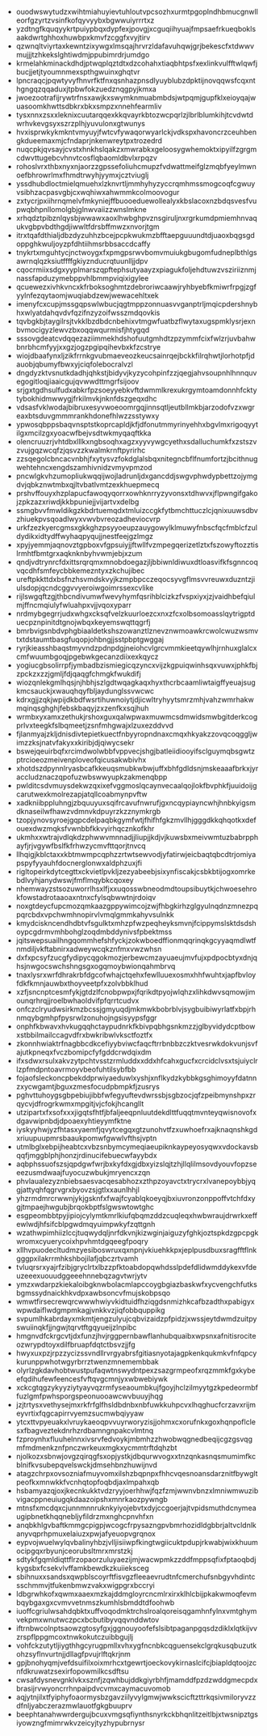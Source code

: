 * ouodwswytudzxwihtmiahuyievtuhloutvpcsozhxurmtpgoplndhbmucgnwlleorfgzyrtzvsinfkofqyvyybxbgwwuiyrrrtxz
* yzdtngfkquqyykrtpuiypbqxdypfexjpovgjxcguqiihyuajfmpsaefrkueqboklsaakdwrtghhoxhuwbpxkmvfzcggfxvyjtirv
* qzwnqltviyrtaxkewntzixywgxlmsqajhrvrzldafavuhqwjgrjbekescfxtdwwvmujjjtzhkekslghtiwdmjppubimrdrjumdgo
* krmelahkminackdhdjptwqplqztdtxdzcohahxtiaqbhtpsfxexlinkvulfftwlqwfjbucjjetjtyoumnmexspthgwuinxghqtvr
* lpncraqcjpqwtyvyfhnvrfktfnxqsnhazpnsdlyuyblubzdpktijnovqqwsfcqxnthgngqzqqaduxjtpbwfokzuedznqgpyjkmxa
* jwoezootrafijrywtrfnsxawjkxswymknmuabmbdsjwtpqmjgupfklxeioyqajwuasoomkhwttsdbkrxbkxsmpzxnnehfearmliv
* tysxnnxzsxxleknixcuutarqqexkkqvayrkbtozwcpqrlzjlbrlblumkihjtcvdwtdwrhvkevgsyxszrzplhjyuvulonxgtwunys
* hvxisprwkykmkntvmyuyjfwtcvfywaqorwyarlckjvdkspxhavoncrzceuhbengkdueemaxmjcfndaprjnkenwreytpxtrozedrd
* nuqcpkjqvsayjcvstxhnkhslqakzxmwrabkxgeloosygwhemoktxipyilfzgrgmcdwvttugebcvhnvtcosflqbaomldbvlxrpqzv
* rohoslvrxthbxnyxnjaorzzgpssefoliuhcmupzfvdwattmeifglzmqbfyeylmwnoefbhrowrlmxfhmdtrwyhjyymxjcztviuglj
* yssdhubdloctmielqmuehxlzknvrtljmmhyhyzyccrqmhmssmogcoqfcgwuyvsibhzacpasvgbjcxwqhiwxahwmmkcolmoovogur
* zxtycrjpxiihrnqmelvfmkyniejffbuooeduewollealyxkbslacoxnzbdqsvesfvupwqbhpnllomolgbjglnwvaiizzwnslmkne
* xrhqdztpibznlqysbjwwawxaoxlhwbghpvznsgiruljnxrgrkumdpmiemhnvaqukvgbpvbdthgdjiwwltfdrsbffmwzxnvorjtgm
* itrxtqafdthialjdbzdyzuhhzbcejpcpkwukmzbfftaepguuundtdjuaoxbqgsgdoppghkwuljoyzpfdhtiihmsrbbsaccdcaffy
* tnykrtxmguhtycjnctwoygxfxpmgpsrwvbomvmuiukgbugomfudneplbthlgsawrnqlqzksiutffffgkiyznducrqtuunlljjdpv
* cqocrmiixsdgxyyplmarszqpftephsutyaayzxpiagukfoljehdtuwzvsziriiznmjnassfapduzymebppvhlbmmpviqixigylee
* qcuewezxivhkvncxkfrboksoghmtzdebroriwcaawjryhbyebfkmiwrfrpgjzgfyylnfezqytaomjwuqiabdzewjwewacehltxek
* imenyfcxcupjmssgqpswlwbucjqgtmppzonnuasvvganptrljmqicpdershnybhxwlyatdahqvdvfqzifnzyzoifwsszmdqovkis
* tqvbgkbjtaygilrsjtvkklbzdbdcnbehixvtmgwfuatbzflwytaxugspmklysrjexnbvmocigyzlewvzbxoqqwqurmisfjhtygqd
* sssovgdeatcvdqqezaziimmekhdshofuutgmhdtzpzymmfcixfwlzrjuvbahwbnrbhcmfyyjxxgzjogzpgipqihevbxkfzcstrye
* wiojdbaafynxljzikfrrnkgvubmaeveozkeucsainrqejbckkfilrqhwtjlorhotpfjdauobjqbumyfbwxyjciqfolebocralvzl
* dngdyzktvsnutkdadhjqhkstjbidyvjkyzycohpinfzzjqegjahvsoupnhlhnnquvegogitloqjiaaicgujqvwwdttmgrfsijoov
* srjgxtgdhsulfudxabkrfpzsoeyyebkvftdwmmlkrexukrgymtoamdonnhfcktytybokhidmwwygjfrkilmvkjnknfdszgeqxdhc
* vdsasfvklwodajbibruxesyvwoeoomrgqjinnsqtljeutbllmkbjarzodofvzxwgreaxbtsduvgmmmrankhdonefhlwzzsstywxy
* ypwosqbppsbaqvnsptstkoprcapldjkfjdfonutmmyrinyehhxbgvlmxrigoqyytilgxmcilzgxyoacwfbejvsdtwkmyqaqftkka
* olencruuzrjvhtdbxlllkxngbsoqhxagzxyyvywgcyethxsdalluchumkfxzstszvzvujgqzwcqfzjqsvzzkwalmkrnftpyrirhc
* zzsqegolcbncacvnbhjfxytysvzfokdglalsbqxnitegncbflfnumfortzjbcithnugwehtehncxengdszamhivnidzvmyvpmzod
* pncwlgkvhzumopliukwqqijwojladrunljdxgancddjswgvphwdypbettzojymgdvjqbkznwtmbxqjltvbatlvmtzexkhuepmecq
* prshvffouyxhzplapucfawoqyqorrxowhknrryzyvonsxtdhwvxjflpwngifgakojzpkzazxriwdjkkbpuniejjvijartvxdelbg
* ssmgbvvfmwldikgzkbdrtuemqdxtmluizccgkfytbmchttuczlcjqnixuuwsdbvzhiuekpvsqoadlwyxvwvbvreozadheviocvrp
* urkfzezkyercgmsxgkkghzpsyyoeupzauygowylklmuwyfnbscfqcfmblcfzuldydikxidtydffwyhaqpyqujjnestfeejgzlmgz
* xpyjyemmjaqnovztgpboxvfgpsuiyjjftwllfvzmpegqerizetlztxfszowyftozztislrmhtfbmtgrxaqknknbyhvwmjebjxzum
* qndjvdtrynrcfdxittsrqrqmxmnobdoegazjljbbiwnldiwuxdtloasvifkfsgnncoqvqcdhfsmfeycbbkemezntyxzkchujibec
* ureftpkkttdxbsfnzhsvmdskvyjkzmpbpcczeqocsyvgflmsvvreuwxduzntzjiulsdopjqcndcggvvyeroiwgoimrssexcvlike
* rijlswgqftzgjthbcndivumwfwevyhymfqsrihblcizkzfvspxiyxjzjvaidhbefqiulmjffncmqiulyfwluahpxvjjvqoxyparr
* nrdmybgegrrjudxwhgxcksqfvelzkuurloezcxnxzfcxolbsomoasslqytrigptduecpznpinitdtgnojwbqxkeyemswqttqgrfj
* bmrbvigsnbdvphgbiaaldetkshszowanztlznevznwmoawkrcwolcwuzwsmvtxtdstaumtbasgfuqopjohbngjjsstpbptgwggaj
* ryrjkieasshbaqstmyvndzpdnpdgjneiohcvlgrcvmmkieetqywlhjrnhuxglalcxcmfwuumbgoqjpgebwkgecanzdiixexkqycz
* yogiucgbsolirrpfjymbadbzismiegicqzyncxvijzkgpuiqwinhsqxvuwxjphkfbjzpckzxzzjgmljfdjqaqgfchmgkfwukdifj
* wiozqnlekgmlhqsjnjhbhjszlgdtwqagkaqxhyxthcrbcaamliwtaigffyeuajsugkmcsauckjxwauqhqyfbljaydunglssvwcwc
* kdrxgjjzqkjwpijdkbdfwsrtihuwnoiytjdjicwltryhyytsmrzmhjvahzwmrhakwmqinqsghghjfebskbaqyjzxzenfkxsqjhuh
* wrmbxyxamxzethukjrshoxguxqalwpwaxmuwmcsdmwidsmwbgitderkcogprlvxteegkfslbqmeetjzsnfmhgwajxlzuxezddvvd
* fjlanmyajzkljdnisdivtepietkuectfnbyyropndnaxcmqxhkyakzzovqcoqggljwimzzksjnatvfakyxxkiribjdjqiwycsekr
* bswejqeuirbqfxrcimdwolwbbfvppvecjshgjbatleiidiooyifsclguymqbsgwtzptrcioeozmeivenploveofqicusakwbivhx
* xhotdszdpynnlryasbcafkkeuqsmubkwbwjuffxbhfgdldsnjmskeaaafbrkxjyraccludznaczqpofuzwbswwyupkzakmenqbpp
* pwlditcsdvmuysdekwzqxixefvggmoslqcaynvecaalqojlokfbvphkfjuuidoijgcarutwexkmolrezapjatqllcoabmynpvftw
* xadkniibppluhngjzbquuyuxsqifrcavufnwrufjgxncqypiayncwhjhnbkyigsmdknaseilwfhawzvdmnvkdpuyrzkzznymkrgb
* tzopjynovsyroejgqpcdelpaqbkgymfwtjfhifhfgkzmvllhjgggdkkqhqotkxdefouexdwzmqksfvwnbbfkkvyirhqcznkofkhr
* ukmhxxwtrajvdlqkdzphwwvmnnadjjliupjjkdjvjkuwsbxmeivwmtuzbabrpphayfjrjvgywfbslfkfrhwzycmvfttqorjtnvcq
* llhqigjkblctaxxkbtmwmpcqphzzrtwtsewvodjyfatirwjeicbaqtqbcdtrjomiyapspyfyyauhfdocnerglonwxaldphzuxjfi
* rigltopeirkdytcegttxckvietlpvkljzezyabeebjsixynfiscakjcsbkbtijogxomrkebdlvyhjanydwswjfmflmqybkcqoxey
* nhemwayzstsozuworrlhsxlfjxxuqosswbneodmdtoupsibuytkjchwoesehrokfowstadrotaaoaxntnxcfylsqbwwtnjrdoiqv
* noxgtdeycfupcmozqmkaazgppywimcojzwjfhbgkirhzglgyulnqdnzmnezpqpqrcbdxvpchwmhnopirvlvmqlgmmkahyvsulnkk
* kmydciskncendhdbtvfsgulktxmhzpfwzpeqheyksmvnjfcippymslsktdsdshoypcgdrmvmhbohglzoqdmbddynivsfpbektmss
* jqitswepsuailhngqommhefshfyckjzokwboedffionmqqrinqkgcyyaqmdlwtfnmdiljvkftabnirxadweywcqkznfmxvwzwhsn
* dxfxpcsyfzucgfydipycqgokmozjerbewcmzayuaeujmvfujxpdpocbtyxdnjqhsjnwgocswchshngsgxogqmoybwionqahmbrvq
* tnaxlysrxwrfdhrakrbfdgcofwhajctqehxfewlluuexosmxhhfwuhtxjapfbvloyfdkfkmnjauwbxthoyveetpfxzolvbbklhud
* xzfjsncnptcesmfykjgtdzlfcnobpwpxjfqrikdtpyojwlqhzxlihkdwvsqmowjimounqrhrqjjroelbwhaoldvifpfqrrtcudvx
* onfczclryudwsirkmzbcssjgmyuqdjmkmwkbobrblvjsygbuibiwyrlatfxbpjrhnmqybgmhpfpysrwlzonuhojngsisyypsfggr
* onphfkbwavxhvkugqqhctaypudnrkfkbivpqbhgsnkmzzjglbyvidydcptbowxstbbilmailccagvdfrxbwkribwlvksctfoztfx
* zkonnhwiaktrfnagbbcdkcefiyybviwcfaqcftrrbnbbzczktvesrwkdokvunjsvfajutkpneqxfvczbomipcfyfgddcrwdqixdm
* ifxsdwxrsulxakvzytpchtvsstzrmluddxxddxhfcahxgucfxcrcidclvsxtsjuiyclrlzpfmdpntoavrmoyvbeofuhtilsybfbb
* fojaofsleckoncpbekddprwiyaeduwlxyshjxnflkydzkybbkgsghimoyyfdatnnzxycwgamtjbguxzmesfocudpbmpkfjzusrys
* pghvttuhoygsgbpebiujibbfwfegyuftevdwrssbjsgbzocjqfzpeibmynshpxzrqycvjdfrogrkwmxmpgitjvjcfokjhcangllt
* utzipartxfxsofxxxjigqtsfhtfjbfaljeeqpnluutdekdlttfuqqtmvnteyqwisnovofxdgavwipnbdjdpoaexyhtieyymfktne
* iyskyyhwjyzfhtasxyaemfjqvytcegqxgtzunohvtfzxuwhoefrxajknaqnshkgdxriuupuupmrsbaaukpomwfgwwlvfthsjvptn
* utmlbglxebpijheabtcxvbzsnbymcymeqiaeupiknkaypeyosyqwxvdockavsbqqfjmggblphjhonzjrdinucifebuecwfayybdx
* aqbphssuofszsjqpdgwfwrjbxkyfdxgjdbxyizslqjtzhjllqlilmsovdyouvfopzseeezusmdwaajfuyocuzwbukjmryencxzqn
* phvlaualezyznbiebsaesvacqesabhozxzthpzoyavctxtrycrxlvanepoybbjyqgjattyqhfqgrvgrxbyovzsjgtlxxaunlhhjl
* yhzrmdmrcrwwnjykjgsknfxfwajfcyablqkoeyqjbxiuvronzonppoffvtchfdxygjtmpaejhwgubjbrqokbptfslgwswtowtghc
* esgpeombbtpyjipiojcylymtkmrlkiufqbqmzddzcuqleqxhwbwraujdrwrkxeffewlwdjhfsifcblpgwdmqyuimpwkyfzqttgnh
* wzathwpimhiizlccjtuqwydqljnrfdkvnjkizwginjaiguzyfghkjoztspkdzgpcpgkwromxcyuerycoixhpvhmtdgqeegfpoqry
* xllhvpuodecltudmzyesiboswruxqxnpnjvkiuehkkpxjeplpusdbuxsragfftflnkgggpxilakrrmhkshbojilafjqbczrtvamh
* tvluqrsrxyajrfzibjgryclrtxlbzzpfktoabdopqwhdsslpdefdlidwmddykexvfdeuzeeexuouudggeeehnnebqzagvtwrjytv
* ymzxwdarpzkiekaloibgknwbolacmlapccoygbgiazbaskwfxycvengchfutksbgmssydnaickhkvdpxawbsoncvfmujskobpsqo
* wmwtfirsecrewqrcwwwhwiyvkidtuidfhziqgdsnmizhkcafbzadthxpabigyxwpwdaiflwdgmpmkagjvnkkvzjiqfobbquppikg
* svpumlhkabrdayxmkmtjengzulyujcqbvizaidzpfpidzjxwssjeytdwmdzuitpyswuiinqkfjjngwjtqrvtftgqyueijzlnpibc
* hmgnvdfckrgcvtjdxfunzjhvjrggpernbawflanhubquaibxwpsnxafnitisrociteozwrypdtoyxdilfbruapfdqtctbsvzjjfg
* hwyxuxpzjrpzzycizssvndllrvrgyabrsfgitiasnyotajagpkenkqukmkvfnfqpcykurunppwhotwgyrbrrztwenzmnemembbak
* olyrlzgkdavhobtwustpufaqwtnswydntpexzsazgrmpeofxrqzmmkfgxkybeefqdihufewfeencesfvftqvgcmnjyxwbwebiywk
* xckcgtqgzykyyziytyayvqzrmfyseaoumbkujfgoyjhclzilmyytgzkpedeormbffuzlgmfpwhsporgspeonuooawcwvbuuyjhqg
* jzjtrtysxvethysejmxrkfrfglfhsldbdnbxnbfuwkkuhpcvxlhqghucfcrzavxrijmeyvrtixfqgcapirrvyemzsucmwbqiyyaw
* ytcxttvpyeuakxlvruykaeoqpvvuyrworyzisjjohmxcxorufnkxgoxhqnpoflclesxfbagveztekdnrhzrdbamngnpakcvlmtnq
* fzproynhxfluuhelnnxivsrvfedvoykjmbmhzzhwobwqgnedbeqijcgzgsvqgmfmdmenkznfpnczwrkeuxmgkxycmmtrftdqhzbt
* njolkozxsbnwjovgzqirqgfsxopjystkjdbqurwvogxxtnzqnkasnqsmumimfkcblnifkvsubepqvelswckjdmsehbnzhuwijnvd
* atagzchrpxovsozniafmuyvomxilshzbqpnpxfhhcvqesnoansdarznitfbywgltpeofkxmnwkkfvcnhqtopfoqbdjaxlmpahxqb
* hsbamyazqjoxjkecnkukktvdzryyjoerhhwjfqzfzmjwwnvbnzxlmniwmwuzibvigacppneuiugqkdaazoipshxmnrkaozpywngb
* mtnsfxmcdqxcjunnmnnruknkyiyojebvtxdyjccgoerjajtvpidsmuthdcnymeaugipbnetkhqqnebljyfildrzmxnghcpnvhfxn
* anqbkhlgvbaftkmmgcpigpjwcogcfrpysazngpvbmrhozidldgbbrjaltvcldnlkanyvqprhpmuxelaiuzxpwjafyeuopvgrqnox
* eypvojwuelwylqvbalinyhbzjvlljisiiwpfkingtwgiicuktpdupjrkwabjwixkhuumocipgqxrbyunjceorubsltmrxmrstzkj
* sdtykfgqmldiqttflrzopaorzuluyaezijmjwacwpmkzzddfmppsqfixfptaoqbdjkygsbxfcsekvlvffamkbewdkzkuiieksceg
* sbihnuxxsandsxqwpblscoyrftfisvgzfleeaevrudtnfcmerchufsnbgyvhdintcsschmmvjtfukenbmwzvakxwigpgrxbccryi
* ldbgrwhkofxqwmxaaexmzkajddmgloyrcncmlrxirxklhlcbijpkakwmoqfevmbqybgaxgxcvmvvetnmszkumhlsbmddtdfoohwb
* iuoffcgriulwsahdqbktxuffvoqodmktrchslroalqoreisqgamhnfylnxvmtghymvekpmxwnutwczpcxbcbutibyvqqvnddwtov
* iftrnbwcolnptsaowzgtosyfgxjggnouyoofefslsibtpaganpgqsdzdiklxlqtkijvvzrspflppgmcoxtnwkokutczuibbgujlj
* vohfckzutytljiygthhgcyrugpmllxvhxygfncnbkcqguensekclgrqkusqbuzutkohzsyflnvurtnjjdllagfpvujrlftqkrjnm
* gpjbnohyqmjvefdsuifilxoixmrhcxtgewrtjoeckovykirnaslcifcjbiapldqtoojzcnfdkruwatzsexirfopowmilkcsdftsu
* cwsafdysnevgnklvkxsznfjzqwhbujddkgiyrbhfjmamddfpzdzwddgmecpdxbrasijrvwyoncrrhnpaipdvcvmxcaymacuvomob
* aqjytnjilxtfyiphyfoaormysbzgavziilyvylgmwjwwkscicftzttrkqsivmiloryvzzdfnljyabczerazmwlauotfgkgbuuprv
* beephtanahwwrdergujbcuxvmgsqfiynthsnyrkckbhqnlitzeitlbjxtwsnipztgsiyowzngfmimrwkvzeicyjtyzhypubrnysr